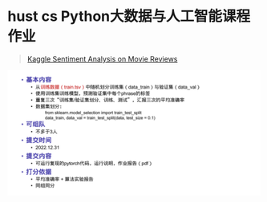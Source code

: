 # hust cs Python大数据与人工智能课程作业

> [Kaggle Sentiment Analysis on Movie Reviews](https://www.kaggle.com/competitions/sentiment-analysis-on-movie-reviews)

![homework](image/README/homework.png)